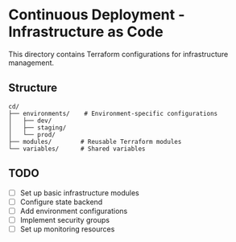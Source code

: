 # Continuous Deployment - Infrastructure as Code

This directory contains Terraform configurations for infrastructure management.

## Structure

```
cd/
├── environments/    # Environment-specific configurations
│   ├── dev/
│   ├── staging/
│   └── prod/
├── modules/        # Reusable Terraform modules
└── variables/      # Shared variables
```

## TODO

- [ ] Set up basic infrastructure modules
- [ ] Configure state backend
- [ ] Add environment configurations
- [ ] Implement security groups
- [ ] Set up monitoring resources
